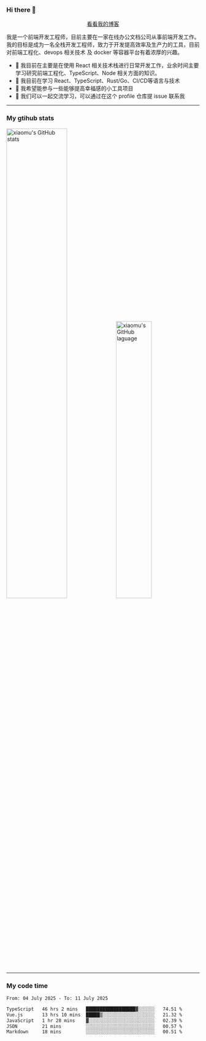 ### Hi there 👋

<p align="center">
  <a href="https://blog.realjacket.fun">看看我的博客</a>
</p>

我是一个前端开发工程师，目前主要在一家在线办公文档公司从事前端开发工作。我的目标是成为一名全栈开发工程师，致力于开发提高效率及生产力的工具，目前对前端工程化、devops 相关技术 及 docker 等容器平台有着浓厚的兴趣。

- 🔭 我目前在主要是在使用 React 相关技术栈进行日常开发工作，业余时间主要学习研究前端工程化、TypeScript、Node 相关方面的知识。
- 🌱 我目前在学习 React、TypeScript、Rust/Go、CI/CD等语言与技术
- 👯 我希望能参与一些能够提高幸福感的小工具项目
- 💬 我们可以一起交流学习，可以通过在这个 profile 仓库提 issue 联系我

***

### My gtihub stats

<a><img src="https://github-readme-stats-git-masterrstaa-rickstaa.vercel.app/api?username=real-jacket&&show_icons=true" title="xiaomu's GitHub stats" alt="xiaomu's GitHub stats" style="width:56%;"/></a>
<a><img src="https://github-readme-stats-git-masterrstaa-rickstaa.vercel.app/api/top-langs/?username=real-jacket&layout=compact" title="xiaomu's GitHub laguage" alt="xiaomu's GitHub laguage" style="width:43%;"/><a/>

***

### My code time

<!--START_SECTION:waka-->

```txt
From: 04 July 2025 - To: 11 July 2025

TypeScript   46 hrs 2 mins   ██████████████████▓░░░░░░   74.51 %
Vue.js       13 hrs 10 mins  █████▒░░░░░░░░░░░░░░░░░░░   21.32 %
JavaScript   1 hr 28 mins    ▓░░░░░░░░░░░░░░░░░░░░░░░░   02.39 %
JSON         21 mins         ░░░░░░░░░░░░░░░░░░░░░░░░░   00.57 %
Markdown     18 mins         ░░░░░░░░░░░░░░░░░░░░░░░░░   00.51 %
```

<!--END_SECTION:waka-->
